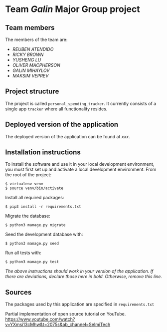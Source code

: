 # Team *Galin* Major Group project

## Team members
The members of the team are:
- *REUBEN ATENDIDO*
- *RICKY BROWN*
- *YUSHENG LU*
- *OLIVER MACPHERSON*
- *GALIN MIHAYLOV*
- *MAKSIM VEPREV*

## Project structure
The project is called `personal_spending_tracker`.  It currently consists of a single app `tracker` where all functionality resides.

## Deployed version of the application
The deployed version of the application can be found at *xxx*.

## Installation instructions
To install the software and use it in your local development environment, you must first set up and activate a local development environment.  From the root of the project:

```
$ virtualenv venv
$ source venv/bin/activate
```

Install all required packages:

```
$ pip3 install -r requirements.txt
```

Migrate the database:

```
$ python3 manage.py migrate
```

Seed the development database with:

```
$ python3 manage.py seed
```

Run all tests with:
```
$ python3 manage.py test
```

*The above instructions should work in your version of the application.  If there are deviations, declare those here in bold.  Otherwise, remove this line.*

## Sources
The packages used by this application are specified in `requirements.txt`

Partial implementation of open source tutorial on YouTube. https://www.youtube.com/watch?v=YXmsi13cMhw&t=2075s&ab_channel=SelmiTech


